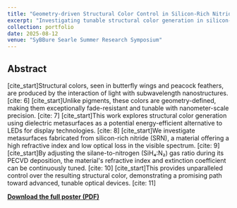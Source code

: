 ```yaml
---
title: "Geometry-driven Structural Color Control in Silicon-Rich Nitride (SRN) Metasurfaces"
excerpt: "Investigating tunable structural color generation in silicon-rich nitride (SRN) metasurfaces as a potential energy-efficient alternative for display technologies."
collection: portfolio
date: 2025-08-12
venue: "SyBBure Searle Summer Research Symposium"
---
```


## Abstract

[cite_start]Structural colors, seen in butterfly wings and peacock feathers, are produced by the interaction of light with subwavelength nanostructures. [cite: 6] [cite_start]Unlike pigments, these colors are geometry-defined, making them exceptionally fade-resistant and tunable with nanometer-scale precision. [cite: 7] [cite_start]This work explores structural color generation using dielectric metasurfaces as a potential energy-efficient alternative to LEDs for display technologies. [cite: 8] [cite_start]We investigate metasurfaces fabricated from silicon-rich nitride (SRN), a material offering a high refractive index and low optical loss in the visible spectrum. [cite: 9] [cite_start]By adjusting the silane-to-nitrogen (SiH₄:N₂) gas ratio during its PECVD deposition, the material's refractive index and extinction coefficient can be continuously tuned. [cite: 10] [cite_start]This provides unparalleled control over the resulting structural color, demonstrating a promising path toward advanced, tunable optical devices. [cite: 11]

[**Download the full poster (PDF)**](/files/your-poster-filename.pdf)

